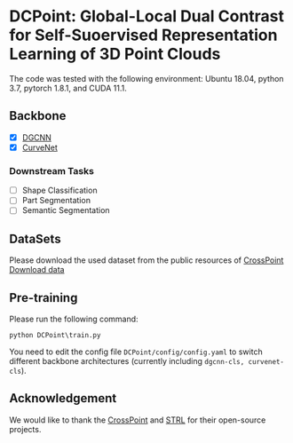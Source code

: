 # DCPoint: Global-Local Dual Contrast for Self-Suoervised Representation Learning of 3D Point Clouds

The code was tested with the following environment: Ubuntu 18.04, python 3.7, pytorch 1.8.1, and CUDA 11.1.

## Backbone
+ [x] [DGCNN](https://github.com/muhanzhang/pytorch_DGCNN.git)
+ [x] [CurveNet](https://github.com/tiangexiang/CurveNet.git)

### Downstream Tasks

+ [ ] Shape Classification
+ [ ] Part Segmentation
+ [ ] Semantic Segmentation

## DataSets

Please download the used dataset from the public resources of [CrossPoint](https://github.com/MohamedAfham/CrossPoint) [Download data](https://drive.google.com/drive/folders/1dAH9R3XDV0z69Bz6lBaftmJJyuckbPmR)

## Pre-training
Please run the following command:
```
python DCPoint\train.py
```
You need to edit the config file `DCPoint/config/config.yaml` to switch different backbone architectures (currently including `dgcnn-cls, curvenet-cls`).

## Acknowledgement
We would like to thank the [CrossPoint](https://github.com/MohamedAfham/CrossPoint) and [STRL](https://github.com/yichen928/STRL.git) for their open-source projects.



